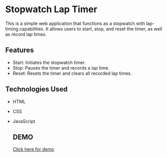 # Stopwatch Lap Timer

This is a simple web application that functions as a stopwatch with lap-timing capabilities. It allows users to start, stop, and reset the timer, as well as record lap times.

## Features

- Start: Initiates the stopwatch timer.
- Stop: Pauses the timer and records a lap time.
- Reset: Resets the timer and clears all recorded lap times.

## Technologies Used

- HTML
- CSS
- JavaScript

  ## DEMO
  [Click here for demo](https://pushpraj733.github.io/STOP-WATCH-LAP-TIMER/)
